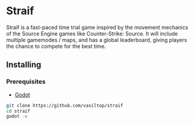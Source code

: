 # Straif

Straif is a fast-paced time trial game inspired by the movement mechanics of the Source Engine games like Counter-Strike: Source. It will include multiple gamemodes / maps, and has a global leaderboard, giving players the chance to compete for the best time.

## Installing
### Prerequisites

- [Godot](https://godotengine.org/)

```bash
git clone https://github.com/vasiltop/straif
cd straif
godot -e
```